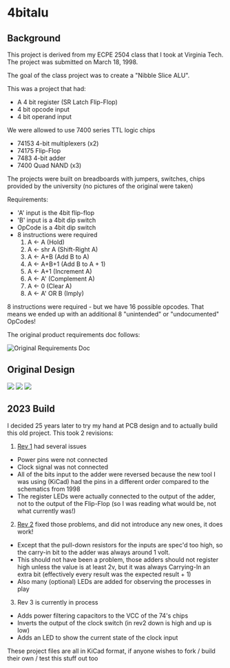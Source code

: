 # 4bitalu

## Background

This project is derived from my ECPE 2504 class that I took at Virginia Tech. The project was submitted on March 18, 1998.

The goal of the class project was to create a "Nibble Slice ALU".

This was a project that had:

 * A 4 bit register (SR Latch Flip-Flop)
 * 4 bit opcode input
 * 4 bit operand input

We were allowed to use 7400 series TTL logic chips

 * 74153 4-bit multiplexers (x2)
 * 74175 Flip-Flop
 * 7483 4-bit adder
 * 7400 Quad NAND (x3)

The projects were built on breadboards with jumpers, switches, chips provided by the university (no pictures of the original were taken)

Requirements:

* 'A' input is the 4bit flip-flop
* 'B' input is a 4bit dip switch
* OpCode is a 4bit dip switch
* 8 instructions were required
  1. A <- A (Hold)
  2. A <- shr A (Shift-Right A)
  3. A <- A+B (Add B to A)
  4. A <- A+B+1 (Add B to A + 1)
  5. A <- A+1 (Increment A)
  6. A <- A' (Complement A)
  7. A <- 0 (Clear A)
  8. A <- A' OR B (Imply)


8 instructions were required - but we have 16 possible opcodes. That means we ended up with an additional 8 "unintended" or "undocumented" OpCodes!

The original product requirements doc follows:
 
![Original Requirements Doc](ProjectRequirements.png)
  
## Original Design

![](SingleStage.png)
![](4StagesCombined.png)
![](OriginalSchematic.png)


## 2023 Build

I decided 25 years later to try my hand at PCB design and to actually build this old project. This took 2 revisions:

1. [Rev 1](df868067a174cf4c2a293e076a1fb69d7d88c638) had several issues
  * Power pins were not connected
  * Clock signal was not connected
  * All of the bits input to the adder were reversed because the new tool I was using (KiCad) had the pins in a different order compared to the schematics from 1998
  * The register LEDs were actually connected to the output of the adder, not to the output of the Flip-Flop (so I was reading what would be, not what currently was!)
2. [Rev 2](fc047236eafd9e9970c500b91abf409b33e64aa5) fixed those problems, and did not introduce any new ones, it does work!
  * Except that the pull-down resistors for the inputs are spec'd too high, so the carry-in bit to the adder was always around 1 volt.
  * This should not have been a problem, those adders should not register high unless the value is at least 2v, but it was always Carrying-In an extra bit (effectively every result was the expected result + 1)
  * Also many (optional) LEDs are added for observing the processes in play
3. Rev 3 is currently in process
  * Adds power filtering capacitors to the VCC of the 74's chips
  * Inverts the output of the clock switch (in rev2 down is high and up is low)
  * Adds an LED to show the current state of the clock input

These project files are all in KiCad format, if anyone wishes to fork / build their own / test this stuff out too




